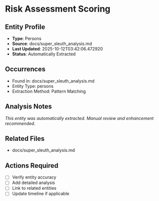# Risk Assessment Scoring

## Entity Profile
- **Type**: Persons
- **Source**: docs/super_sleuth_analysis.md
- **Last Updated**: 2025-10-12T03:42:06.472920
- **Status**: Automatically Extracted

## Occurrences
- Found in: docs/super_sleuth_analysis.md
- Entity Type: persons
- Extraction Method: Pattern Matching

## Analysis Notes
*This entity was automatically extracted. Manual review and enhancement recommended.*

## Related Files
- docs/super_sleuth_analysis.md

## Actions Required
- [ ] Verify entity accuracy
- [ ] Add detailed analysis
- [ ] Link to related entities
- [ ] Update timeline if applicable
